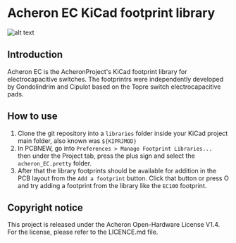 # Acheron EC KiCad footprint library

![alt text](https://raw.githubusercontent.com/Gondolindrim/acheronLibrary/master/graphics/acheronReadme.png "Acheron Logo")

## Introduction

Acheron EC is the AcheronProject's KiCad footprint library for electrocapacitive switches. The footprintrs were independently developed by Gondolindrim and Cipulot based on the Topre switch electrocapacitive pads.

## How to use

1. Clone the git repository into a ``libraries`` folder inside your KiCad project main folder, also known was ``${KIPRJMOD}``
2. In PCBNEW, go into ``Preferences > Manage Footprint Libraries... `` then under the Project tab, press the plus sign and select the ``acheron_EC.pretty`` folder.
3. After that the library footprints should be available for addition in the PCB layout from the ``Add a footprint`` button. Click that button or press O and try adding a footprint from the library like the ``EC100`` footprint.

## Copyright notice

This project is released under the Acheron Open-Hardware License V1.4. For the license, please refer to the LICENCE.md file.

